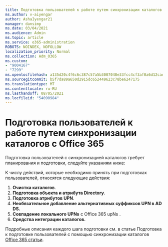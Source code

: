 ```yaml
---
title: Подготовка пользователей к работе путем синхронизации каталогов с Office 365
ms.author: v-aiyengar
author: AshaIyengar21
manager: dansimp
ms.date: 03/04/2021
ms.audience: Admin
ms.topic: article
ms.service: o365-administration
ROBOTS: NOINDEX, NOFOLLOW
localization_priority: Normal
ms.collection: Adm_O365
ms.custom:
- "9004167"
- "7299"
ms.openlocfilehash: a135d20c4f6c6c387c57a5b3007048e33fcc4cf3af0a6d12cad91b62d53463c7
ms.sourcegitcommit: b5f7da89a650d2915dc652449623c78be6247175
ms.translationtype: MT
ms.contentlocale: ru-RU
ms.lasthandoff: 08/05/2021
ms.locfileid: "54090984"
---
```

# <a name="prepare-to-provision-users-through-directory-synchronization-to-office-365"></a>Подготовка пользователей к работе путем синхронизации каталогов с Office 365

Подготовка пользователей с синхронизацией каталогов требует планирования и подготовки, следуйте указаниям ниже:

К числу действий, которые необходимо принять при подготовках пользователей, относятся следующие действия:
1. **Очистка каталогов**.
1. **Подготовка объекта и атрибута Directory**.
1. **Подготовка атрибутов UPN**.
1. **Необязательное добавление альтернативных суффиксов UPN в AD DS.**
1. **Совпадение локального UPNs** с Office 365 upNs .
1. **Средства интеграции каталогов.**

Подробные описания каждого шага подготовки см. в статье Подготовка к подготовке пользователей с помощью синхронизации каталогов [Office 365 статьи](https://aka.ms/office365assistantprovisionuserstooffice365).